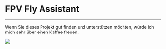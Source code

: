# FPV Fly Assistant

---

Wenn Sie dieses Projekt gut finden und unterstützen möchten, würde ich mich sehr über einen Kaffee freuen.

<a href="https://www.buymeacoffee.com/marvv90"><img src="https://img.buymeacoffee.com/button-api/?text=Buy me a coffee&emoji=☕&slug=marvv90&button_colour=ff8000&font_colour=000000&font_family=Poppins&outline_colour=000000&coffee_colour=FFDD00" /></a>
